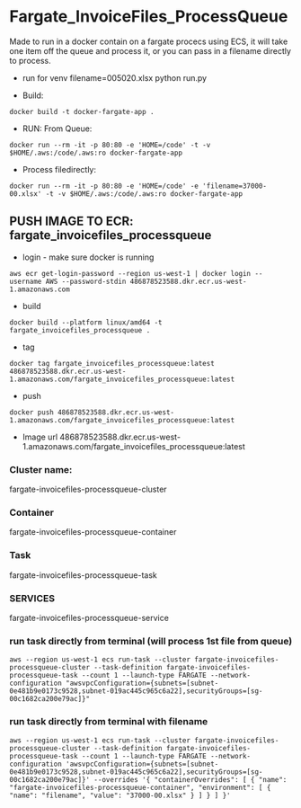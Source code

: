 # Fargate_InvoiceFiles_ProcessQueue

Made to run in a docker contain on a fargate procecs using ECS, it will take one item off the queue and process it, or you can pass in a filename directly to process.

* run for venv
filename=005020.xlsx python run.py

* Build:
```
docker build -t docker-fargate-app .  
```

* RUN:
From Queue:
```
docker run --rm -it -p 80:80 -e 'HOME=/code' -t -v $HOME/.aws:/code/.aws:ro docker-fargate-app
```

* Process filedirectly:
```
docker run --rm -it -p 80:80 -e 'HOME=/code' -e 'filename=37000-00.xlsx' -t -v $HOME/.aws:/code/.aws:ro docker-fargate-app
```


## PUSH IMAGE TO ECR: fargate_invoicefiles_processqueue

* login - make sure docker is running
```
aws ecr get-login-password --region us-west-1 | docker login --username AWS --password-stdin 486878523588.dkr.ecr.us-west-1.amazonaws.com
```

* build
```
docker build --platform linux/amd64 -t fargate_invoicefiles_processqueue .
```

* tag
```
docker tag fargate_invoicefiles_processqueue:latest 486878523588.dkr.ecr.us-west-1.amazonaws.com/fargate_invoicefiles_processqueue:latest
```

* push
```
docker push 486878523588.dkr.ecr.us-west-1.amazonaws.com/fargate_invoicefiles_processqueue:latest
```

* Image url
486878523588.dkr.ecr.us-west-1.amazonaws.com/fargate_invoicefiles_processqueue:latest


### Cluster name:
fargate-invoicefiles-processqueue-cluster

### Container
fargate-invoicefiles-processqueue-container

### Task
fargate-invoicefiles-processqueue-task 

### SERVICES
fargate-invoicefiles-processqueue-service

### run task directly from terminal (will process 1st file from queue)
```
aws --region us-west-1 ecs run-task --cluster fargate-invoicefiles-processqueue-cluster --task-definition fargate-invoicefiles-processqueue-task --count 1 --launch-type FARGATE --network-configuration "awsvpcConfiguration={subnets=[subnet-0e481b9e0173c9528,subnet-019ac445c965c6a22],securityGroups=[sg-00c1682ca200e79ac]}"
```

### run task directly from terminal with filename
```
aws --region us-west-1 ecs run-task --cluster fargate-invoicefiles-processqueue-cluster --task-definition fargate-invoicefiles-processqueue-task --count 1 --launch-type FARGATE --network-configuration 'awsvpcConfiguration={subnets=[subnet-0e481b9e0173c9528,subnet-019ac445c965c6a22],securityGroups=[sg-00c1682ca200e79ac]}' --overrides '{ "containerOverrides": [ { "name": "fargate-invoicefiles-processqueue-container", "environment": [ { "name": "filename", "value": "37000-00.xlsx" } ] } ] }'
```
